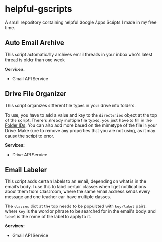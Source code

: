 # helpful-gscripts
A small repository containing helpful Google Apps Scripts I made in my free time.

## Auto Email Archive

This script automatically archives email threads in your inbox who's latest thread is older than one week.

**Services:**
- Gmail API Service

## Drive File Organizer

This script organizes different file types in your drive into folders. 

To use, you have to add a value and key to the `directories` object at the top of the script. There's already multiple file types, you just have to fill
in the [Folder IDs](https://robindirksen.com/blog/where-do-i-get-google-drive-folder-id). You can also add more based on the mimetype of the file in your Drive.
Make sure to remove any properties that you are not using, as it may cause the script to error.

**Services:**
- Drive API Service

## Email Labeler

This script adds certain labels to an email, depending on what is in the email's body. I use this to label certain classes when I get notifications about them from Classroom, where the same email address sends every message and one teacher can have multiple classes.

The `classes` dict at the top needs to be populated with `key/label` pairs, where `key` is the word or phrase to be searched for in the email's body, and `label` is the name of the label to apply to it.

**Services:**
- Gmail API Service
